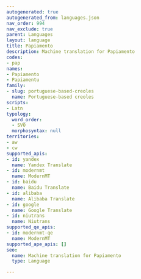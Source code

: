 ```yaml
---
autogenerated: true
autogenerated_from: languages.json
nav_order: 994
nav_exclude: true
parent: Languages
layout: language
title: Papiamento
description: Machine translation for Papiamento
codes:
- pap
names:
- Papiamento
- Papiamentu
family:
- slug: portuguese-based-creoles
  name: Portuguese-based creoles
scripts:
- Latn
typology:
  word_order:
  - SVO
  morphosyntax: null
territories:
- aw
- cw
supported_apis:
- id: yandex
  name: Yandex Translate
- id: modernmt
  name: ModernMT
- id: baidu
  name: Baidu Translate
- id: alibaba
  name: Alibaba Translate
- id: google
  name: Google Translate
- id: niutrans
  name: Niutrans
supported_qe_apis:
- id: modernmt-qe
  name: ModernMT
supported_ape_apis: []
seo:
  name: Machine translation for Papiamento
  type: Language

---
```


